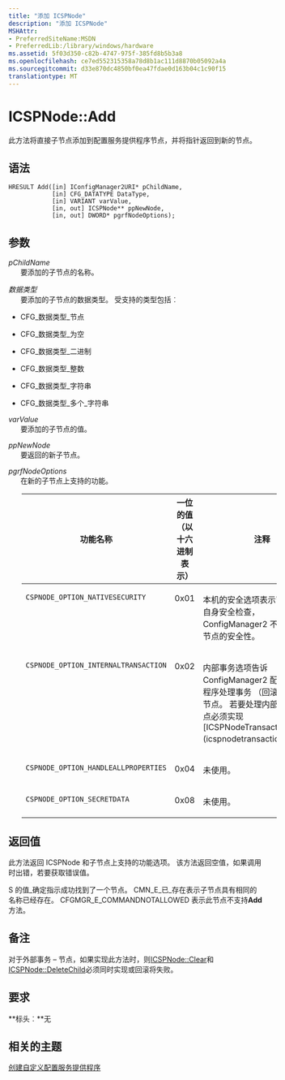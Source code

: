 ```yaml
---
title: "添加 ICSPNode"
description: "添加 ICSPNode"
MSHAttr:
- PreferredSiteName:MSDN
- PreferredLib:/library/windows/hardware
ms.assetid: 5f03d350-c82b-4747-975f-385fd8b5b3a8
ms.openlocfilehash: ce7ed552315358a78d8b1ac111d8870b05092a4a
ms.sourcegitcommit: d33e870dc4850bf0ea47fdae0d163b04c1c90f15
translationtype: MT
---
```

# <a name="icspnodeadd"></a>ICSPNode::Add

此方法将直接子节点添加到配置服务提供程序节点，并将指针返回到新的节点。

## <a name="syntax"></a>语法

``` syntax
HRESULT Add([in] IConfigManager2URI* pChildName,
            [in] CFG_DATATYPE DataType,
            [in] VARIANT varValue, 
            [in, out] ICSPNode** ppNewNode, 
            [in, out] DWORD* pgrfNodeOptions);
```

## <a name="parameters"></a>参数

<a href="" id="pchildname"></a>*pChildName*  
&nbsp;&nbsp;&nbsp;&nbsp;&nbsp;&nbsp;要添加的子节点的名称。

<a href="" id="datatype"></a>*数据类型*  
&nbsp;&nbsp;&nbsp;&nbsp;&nbsp;&nbsp;要添加的子节点的数据类型。 受支持的类型包括︰
-   CFG\_数据类型\_节点

-   CFG\_数据类型\_为空

-   CFG\_数据类型\_二进制

-   CFG\_数据类型\_整数

-   CFG\_数据类型\_字符串

-   CFG\_数据类型\_多个\_字符串

<a href="" id="varvalue"></a>*varValue*  
&nbsp;&nbsp;&nbsp;&nbsp;&nbsp;&nbsp;要添加的子节点的值。

<a href="" id="ppnewnode"></a>*ppNewNode*  
&nbsp;&nbsp;&nbsp;&nbsp;&nbsp;&nbsp;要返回的新子节点。

<a href="" id="pgrfnodeoptions"></a>*pgrfNodeOptions*  
&nbsp;&nbsp;&nbsp;&nbsp;&nbsp;&nbsp;在新的子节点上支持的功能。
<table style="margin-left:26px"> 
<colgroup>
<col width="33%" />
<col width="33%" />
<col width="33%" />
</colgroup>
<thead>
<tr class="header">
<th>功能名称</th>
<th>一位的值 （以十六进制表示）</th>
<th>注释</th>
</tr>
</thead>
<tbody>
<tr class="odd">
<td style="vertical-align:top"><p><code>CSPNODE_OPTION_NATIVESECURITY</code></p></td>
<td style="vertical-align:top"><p>0x01</p></td>
<td style="vertical-align:top"><p>本机的安全选项表示节点处理其自身安全检查，ConfigManager2 不需要管理此节点的安全性。</p></td>
</tr>
<tr class="even">
<td style="vertical-align:top"><p><code>CSPNODE_OPTION_INTERNALTRANSACTION</code></p></td>
<td style="vertical-align:top"><p>0x02</p></td>
<td style="vertical-align:top"><p>内部事务选项告诉 ConfigManager2 配置服务提供程序处理事务 （回滚和承诺） 的节点。 若要处理内部事务，该节点必须实现[ICSPNodeTransactioning](icspnodetransactioning.md)。</p></td>
</tr>
<tr class="odd">
<td style="vertical-align:top"><p><code>CSPNODE_OPTION_HANDLEALLPROPERTIES</code></p></td>
<td style="vertical-align:top"><p>0x04</p></td>
<td style="vertical-align:top"><p>未使用。</p></td>
</tr>
<tr class="even">
<td style="vertical-align:top"><p><code>CSPNODE_OPTION_SECRETDATA</code></p></td>
<td style="vertical-align:top"><p>0x08</p></td>
<td style="vertical-align:top"><p>未使用。</p></td>
</tr>
</tbody>
</table>

 
## <a name="return-value"></a>返回值

此方法返回 ICSPNode 和子节点上支持的功能选项。 该方法返回空值，如果调用时出错，若要获取错误值。

S 的值\_确定指示成功找到了一个节点。 CMN\_E\_已\_存在表示子节点具有相同的名称已经存在。 CFGMGR\_E\_COMMANDNOTALLOWED 表示此节点不支持**Add**方法。

## <a name="remarks"></a>备注

对于外部事务 – 节点，如果实现此方法时，则[ICSPNode::Clear](icspnodeclear.md)和[ICSPNode::DeleteChild](icspnodedeletechild.md)必须同时实现或回滚将失败。

## <a name="requirements"></a>要求

**标头︰**无

## <a name="related-topics"></a>相关的主题

[创建自定义配置服务提供程序](create-a-custom-configuration-service-provider.md)

 






